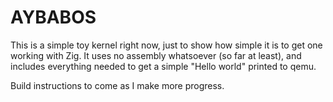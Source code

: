 <!--
 Copyright (c) 2020 Chris Watson
 
 This software is released under the MIT License.
 https://opensource.org/licenses/MIT
-->

# AYBABOS

This is a simple toy kernel right now, just to show how simple it is to get one working with Zig. It uses no assembly whatsoever (so far at least), and includes everything needed to get a simple "Hello world" printed to qemu.

Build instructions to come as I make more progress.